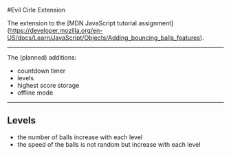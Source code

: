 #Evil Cirle Extension

The extension to the [MDN JavaScript tutorial assignment] (https://developer.mozilla.org/en-US/docs/Learn/JavaScript/Objects/Adding_bouncing_balls_features).

-------------------------------------------

The (planned) additions:
- countdown timer
- levels
- highest score storage
- offline mode

-------------------------------------------

## Levels

- the number of balls increase with each level
- the speed of the balls is not random but increase with each level
